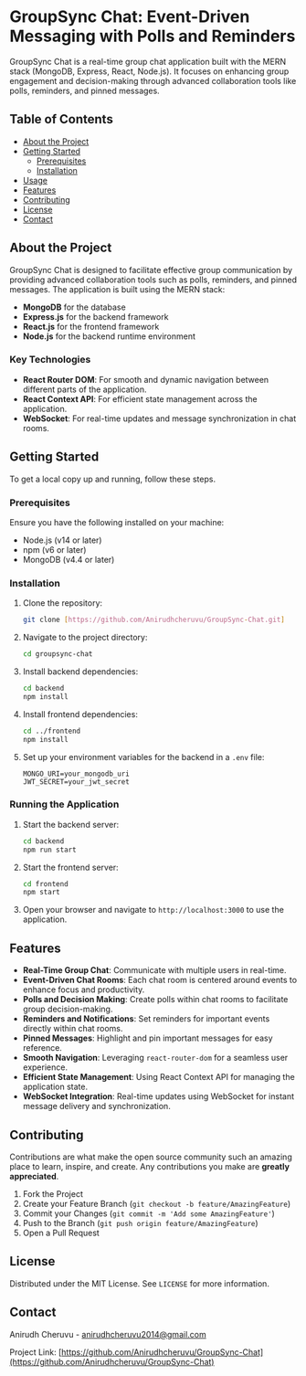 # GroupSync Chat: Event-Driven Messaging with Polls and Reminders

GroupSync Chat is a real-time group chat application built with the MERN stack (MongoDB, Express, React, Node.js). It focuses on enhancing group engagement and decision-making through advanced collaboration tools like polls, reminders, and pinned messages.

## Table of Contents

- [About the Project](#about-the-project)
- [Getting Started](#getting-started)
  - [Prerequisites](#prerequisites)
  - [Installation](#installation)
- [Usage](#usage)
- [Features](#features)
- [Contributing](#contributing)
- [License](#license)
- [Contact](#contact)

## About the Project

GroupSync Chat is designed to facilitate effective group communication by providing advanced collaboration tools such as polls, reminders, and pinned messages. The application is built using the MERN stack:
- **MongoDB** for the database
- **Express.js** for the backend framework
- **React.js** for the frontend framework
- **Node.js** for the backend runtime environment

### Key Technologies

- **React Router DOM**: For smooth and dynamic navigation between different parts of the application.
- **React Context API**: For efficient state management across the application.
- **WebSocket**: For real-time updates and message synchronization in chat rooms.

## Getting Started

To get a local copy up and running, follow these steps.

### Prerequisites

Ensure you have the following installed on your machine:

- Node.js (v14 or later)
- npm (v6 or later)
- MongoDB (v4.4 or later)

### Installation

1. Clone the repository:
    ```bash
    git clone [https://github.com/Anirudhcheruvu/GroupSync-Chat.git]
    ```
   
2. Navigate to the project directory:
    ```bash
    cd groupsync-chat
    ```

3. Install backend dependencies:
    ```bash
    cd backend
    npm install
    ```

4. Install frontend dependencies:
    ```bash
    cd ../frontend
    npm install
    ```

5. Set up your environment variables for the backend in a `.env` file:
    ```env
    MONGO_URI=your_mongodb_uri
    JWT_SECRET=your_jwt_secret
    ```

### Running the Application

1. Start the backend server:
    ```bash
    cd backend
    npm run start
    ```

2. Start the frontend server:
    ```bash
    cd frontend
    npm start
    ```

3. Open your browser and navigate to `http://localhost:3000` to use the application.

## Features

- **Real-Time Group Chat**: Communicate with multiple users in real-time.
- **Event-Driven Chat Rooms**: Each chat room is centered around events to enhance focus and productivity.
- **Polls and Decision Making**: Create polls within chat rooms to facilitate group decision-making.
- **Reminders and Notifications**: Set reminders for important events directly within chat rooms.
- **Pinned Messages**: Highlight and pin important messages for easy reference.
- **Smooth Navigation**: Leveraging `react-router-dom` for a seamless user experience.
- **Efficient State Management**: Using React Context API for managing the application state.
- **WebSocket Integration**: Real-time updates using WebSocket for instant message delivery and synchronization.

## Contributing

Contributions are what make the open source community such an amazing place to learn, inspire, and create. Any contributions you make are **greatly appreciated**.

1. Fork the Project
2. Create your Feature Branch (`git checkout -b feature/AmazingFeature`)
3. Commit your Changes (`git commit -m 'Add some AmazingFeature'`)
4. Push to the Branch (`git push origin feature/AmazingFeature`)
5. Open a Pull Request

## License

Distributed under the MIT License. See `LICENSE` for more information.

## Contact

Anirudh Cheruvu - anirudhcheruvu2014@gmail.com

Project Link: [https://github.com/Anirudhcheruvu/GroupSync-Chat](https://github.com/Anirudhcheruvu/GroupSync-Chat)
